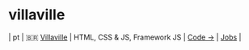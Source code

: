 # villaville
| pt   | :brazil: [Villaville](https://villaville.com)              | HTML, CSS & JS, Framework JS                    | [Code →](https://github.com/villaville/)                                    | [Jobs](https://www.linkedin.com/company/villaville/) |
 
